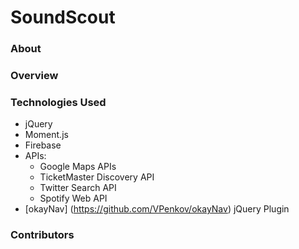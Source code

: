 # SoundScout

### About

### Overview

### Technologies Used
  * jQuery
  * Moment.js
  * Firebase
  * APIs:
    * Google Maps APIs
    * TicketMaster Discovery API
    * Twitter Search API
    * Spotify Web API
  * [okayNav] (https://github.com/VPenkov/okayNav) jQuery Plugin
  
### Contributors



